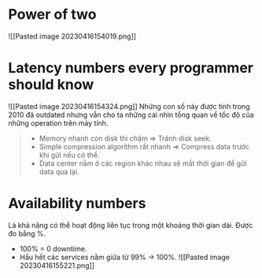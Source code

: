 # Power of two
![[Pasted image 20230416154019.png]]
# Latency numbers every programmer should know
![[Pasted image 20230416154324.png]]
Những con số này được tính trong 2010 đã outdated nhưng vẫn cho ta những cái nhìn tổng quan về tốc độ của những operation trên máy tính.
> - Memory nhanh còn disk thì chậm => Tránh disk seek.
> - Simple compression algorithm rất nhanh => Compress data trước khi gửi nếu có thể.
> - Data center nằm ở các region khác nhau sẽ mất thời gian để gửi data qua lại.

# Availability numbers
Là khả năng có thể hoạt động liên tục trong một khoảng thời gian dài. Được đo bằng %.
- 100% = 0 downtime.
- Hầu hết các services nằm giữa từ 99% -> 100%.
![[Pasted image 20230416155221.png]]
